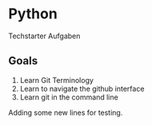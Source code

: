 # Python

Techstarter Aufgaben

## Goals
1. Learn Git Terminology
2. Learn to navigate the github interface
3. Learn git in the command line

Adding some new lines for testing.